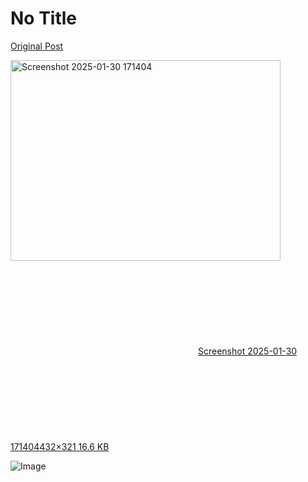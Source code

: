 # No Title

[Original Post](https://discourse.onlinedegree.iitm.ac.in/t/165396/22)

<p><div class="lightbox-wrapper"><a class="lightbox" href="https://europe1.discourse-cdn.com/flex013/uploads/iitm/original/3X/5/a/5a311ce46fe67e4ff4d6ace921923ea879a0ad16.png" data-download-href="/uploads/short-url/cRSca2d57PNl1eLs7rxCWBrHkmW.png?dl=1" title="Screenshot 2025-01-30 171404" rel="noopener nofollow ugc"><img src="https://europe1.discourse-cdn.com/flex013/uploads/iitm/original/3X/5/a/5a311ce46fe67e4ff4d6ace921923ea879a0ad16.png" alt="Screenshot 2025-01-30 171404" data-base62-sha1="cRSca2d57PNl1eLs7rxCWBrHkmW" width="432" height="321"><div class="meta"><svg class="fa d-icon d-icon-far-image svg-icon" aria-hidden="true"><use href="#far-image"></use></svg><span class="filename">Screenshot 2025-01-30 171404</span><span class="informations">432×321 16.6 KB</span><svg class="fa d-icon d-icon-discourse-expand svg-icon" aria-hidden="true"><use href="#discourse-expand"></use></svg></div></a></div></p>

![Image](https://europe1.discourse-cdn.com/flex013/uploads/iitm/original/3X/5/a/5a311ce46fe67e4ff4d6ace921923ea879a0ad16.png)
